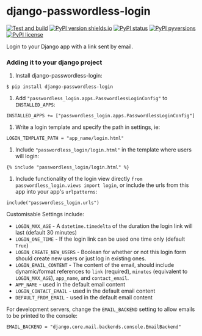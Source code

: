 # django-passwordless-login

[![Test and build](https://github.com/ImperialCollegeLondon/django-passwordless-login/actions/workflows/ci.yml/badge.svg)](https://github.com/ImperialCollegeLondon/django-passwordless-login/actions/workflows/ci.yml)
[![PyPI version shields.io](https://img.shields.io/pypi/v/pydjango-passwordless-login.svg)](https://pypi.python.org/pypi/pydjango-passwordless-login/)
[![PyPI status](https://img.shields.io/pypi/status/pydjango-passwordless-login.svg)](https://pypi.python.org/pypi/pydjango-passwordless-login/)
[![PyPI pyversions](https://img.shields.io/pypi/pyversions/pydjango-passwordless-login.svg)](https://pypi.python.org/pypi/pydjango-passwordless-login/)
[![PyPI license](https://img.shields.io/pypi/l/pydjango-passwordless-login.svg)](https://pypi.python.org/pypi/pydjango-passwordless-login/)

Login to your Django app with a link sent by email.

### Adding it to your django project

1. Install django-passwordless-login:
```
$ pip install django-passwordless-login
```
1. Add `"passwordless_login.apps.PasswordlessLoginConfig"` to `INSTALLED_APPS`:
```
INSTALLED_APPS += ["passwordless_login.apps.PasswordlessLoginConfig"]
```
1. Write a login template and specify the path in settings, ie:
```
LOGIN_TEMPLATE_PATH = "app_name/login.html"
```
1. Include `"passwordless_login/login.html"` in the template where users will login:
```
{% include "passwordless_login/login.html" %}
```
1. Include functionality of the login view directly `from passwordless_login.views import login`, or include the urls from this app into your app's `urlpatterns`:
```
include("passwordless_login.urls")
```


Customisable Settings include:
 - `LOGIN_MAX_AGE` - A `datetime.timedelta` of the duration the login link will last (default 30 minutes)
 - `LOGIN_ONE_TIME` - If the login link can be used one time only (default `True`)
 - `LOGIN_CREATE_NEW_USERS` - Boolean for whether or not this login form should create new users or just log in existing ones.
 - `LOGIN_EMAIL_CONTENT` - The content of the email, should include dynamic/format references to `link` (required), `minutes` (equivalent to `LOGIN_MAX_AGE`), `app_name`, and `contact_email`.
 - `APP_NAME` - used in the default email content
 - `LOGIN_CONTACT_EMAIL` - used in the default email content
 - `DEFAULT_FROM_EMAIL` - used in the default email content

For development servers, change the `EMAIL_BACKEND` setting to allow emails to be printed to the console:
```
EMAIL_BACKEND = "django.core.mail.backends.console.EmailBackend"
```
